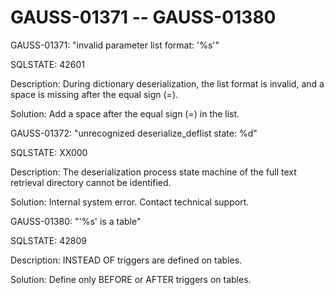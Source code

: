 # GAUSS-01371 -- GAUSS-01380<a name="EN-US_TOPIC_0302073287"></a>

GAUSS-01371: "invalid parameter list format: '%s'"

SQLSTATE: 42601

Description: During dictionary deserialization, the list format is invalid, and a space is missing after the equal sign \(=\).

Solution: Add a space after the equal sign \(=\) in the list.

GAUSS-01372: "unrecognized deserialize\_deflist state: %d"

SQLSTATE: XX000

Description: The deserialization process state machine of the full text retrieval directory cannot be identified.

Solution: Internal system error. Contact technical support.

GAUSS-01380: "'%s' is a table"

SQLSTATE: 42809

Description: INSTEAD OF triggers are defined on tables.

Solution: Define only BEFORE or AFTER triggers on tables.


